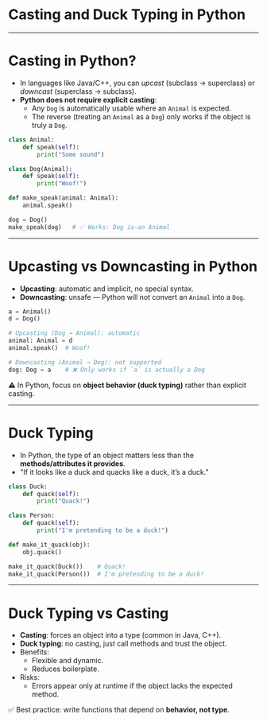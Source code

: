 # Casting and Duck Typing in Python

---

# Casting in Python?

- In languages like Java/C++, you can *upcast* (subclass → superclass) or *downcast* (superclass → subclass).
- **Python does not require explicit casting**:
  - Any `Dog` is automatically usable where an `Animal` is expected.
  - The reverse (treating an `Animal` as a `Dog`) only works if the object is truly a `Dog`.

```python
class Animal:
    def speak(self):
        print("Some sound")

class Dog(Animal):
    def speak(self):
        print("Woof!")

def make_speak(animal: Animal):
    animal.speak()

dog = Dog()
make_speak(dog)   # ✅ Works: Dog is-an Animal
```

---

# Upcasting vs Downcasting in Python

- **Upcasting**: automatic and implicit, no special syntax.
- **Downcasting**: unsafe — Python will not convert an `Animal` into a `Dog`.

```python
a = Animal()
d = Dog()

# Upcasting (Dog → Animal): automatic
animal: Animal = d
animal.speak()  # Woof!

# Downcasting (Animal → Dog): not supported
dog: Dog = a    # ❌ Only works if `a` is actually a Dog
```

⚠️ In Python, focus on **object behavior (duck typing)** rather than explicit casting.

---

# Duck Typing

- In Python, the type of an object matters less than the **methods/attributes it provides**.
- "If it looks like a duck and quacks like a duck, it’s a duck."

```python
class Duck:
    def quack(self):
        print("Quack!")

class Person:
    def quack(self):
        print("I'm pretending to be a duck!")

def make_it_quack(obj):
    obj.quack()

make_it_quack(Duck())    # Quack!
make_it_quack(Person())  # I'm pretending to be a duck!
```

---

# Duck Typing vs Casting

- **Casting**: forces an object into a type (common in Java, C++).
- **Duck typing**: no casting, just call methods and trust the object.
- Benefits:
  - Flexible and dynamic.
  - Reduces boilerplate.
- Risks:
  - Errors appear only at runtime if the object lacks the expected method.

✅ Best practice: write functions that depend on **behavior, not type**.

